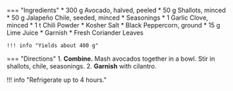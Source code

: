 === "Ingredients"
    * 300 g Avocado, halved, peeled
    * 50 g Shallots, minced
    * 50 g Jalapeño Chile, seeded, minced
    * Seasonings
        * 1 Garlic Clove, minced
        * 1 t Chili Powder
        * Kosher Salt
        * Black Peppercorn, ground
        * 15 g Lime Juice
    * Garnish
        * Fresh Coriander Leaves

    !!! info "Yields about 400 g"

=== "Directions"
    1. **Combine.** Mash avocados together in a bowl. Stir in shallots, chile, seasonings.
    2. **Garnish** with cilantro.

!!! info "Refrigerate up to 4 hours."

[^1]: {{ cite.bittman_how_to_cook_everything }}
